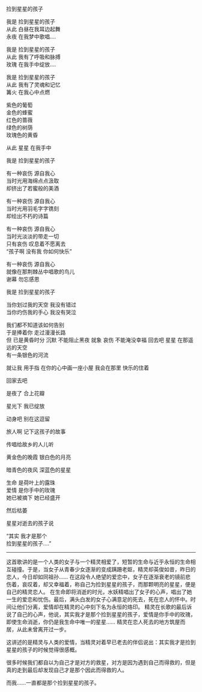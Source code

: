 捡到星星的孩子

我是  捡到星星的孩子  
从此  白昼在我耳边起舞  
永夜  在我梦中歌唱....

我是  捡到星星的孩子  
从此  我有了呼吸和脉搏  
玫瑰  在我手中绽放....

我是  捡到星星的孩子  
从此  我有了灵魂和记忆  
篝火  在我心中点燃

紫色的葡萄  
金色的蜂蜜  
红色的蔷薇  
绿色的树荫  
玫瑰色的黄昏

从此  星星  在我手中

我是  捡到星星的孩子

有一种哀伤  源自我心  
当时光用海绵点点汲取  
却挤出了若蜜般的美酒

有一种哀伤  源自我心  
当时光用羽毛字字镌刻  
却绘出不朽的诗篇

有一种哀伤  源自我心  
当时光淡淡的带走一切  
只有哀伤  叹息着不愿离去  
“孩子啊  没有我  你如何快乐”

有一种哀伤  源自我心  
就像在那荆棘丛中唱歌的鸟儿  
谢幕  勿忘感恩

我是  捡到星星的孩子

当你划过我的天空  我没有错过  
当你灼伤我的手心  我没有哭泣

我们都不知道该如何告别  
于是捧着你  走过漫漫长路  
但  已是黄昏时分
沉默  不能阻止黑夜  就象
哀伤  不能淹没幸福
回去吧  星星  在那遥远的天空  
有一条银色的河流

就让我  用手指
在你的心中画一座小屋
我会在那里  快乐的住着

回家去吧

是夜了  合上花瓣

星光下  我已绽放

动身吧  别在这逗留  

旅人啊  记下这孩子的故事

传唱给故乡的人儿听

黄金色的晚霞
银白色的月亮

暗青色的夜风
深蓝色的星星

生命  是荷叶上的露珠  
爱情  是你手中的玫瑰  
她已被摘下  她已经盛开

然后枯萎

星星对逝去的孩子说

“其实  我才是那个  
捡到星星的孩子....”



--------------------------------------------------------------------
这首歌讲的是一个人类的女子与一个精灵相爱了，短暂的生命与近乎永恒的生命相互碰撞。于是，当女子从青春少女逐渐的变成蹒跚老妪，精灵却英俊如昔，昨日的恋人，今日却如同祖孙……
在这段令人绝望的爱恋中，女子在逐渐衰老的镜前悲伤着，哀叹着，却又幸福着，称自己为捡到星星的孩子，而那颗明亮的星星，便是自己的精灵恋人。
在生命即将消逝的时光，水妖精唱出了女子的心声，唱出了她一生的爱恋和忧伤。最后，满头白发的女子心满意足的死去，死在恋人的怀中。时间让他们分离，爱情却在精灵的心中刻下名为永恒的烙印。
精灵在长歌的最后诉说了自己的心声，他说，其实我才是那个捡到星星的孩子，爱情是你手中的玫瑰，即使生命消逝，你仍是我生命中唯一的星星……
精灵在恋人死去的地方筑屋而居，从此未曾离开过一步。

这讲述的是精灵与人类的爱情，当精灵对着早已老去的伴侣说出：其实我才是捡到星星的孩子的时候觉得很感概。

很多时候我们都自以为自己才是对方的救星，对方是因为遇到自己而得救的，但是真的走到最后却发现自己才是那个因此而得救的人。

而我……一直都是那个捡到星星的孩子。